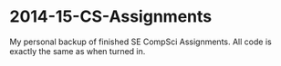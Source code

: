 # 2014-15-CS-Assignments
My personal backup of finished SE CompSci Assignments. All code is exactly the same as when turned in. 


